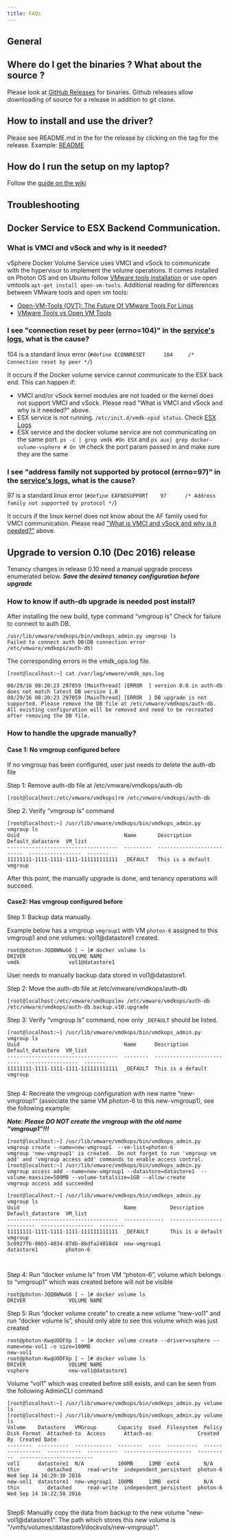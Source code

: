 ```yaml
---
title: FAQs
---
```


## General

## Where do I get the binaries ? What about the source ?
Please look at [GitHub Releases](https://github.com/vmware/docker-volume-vsphere/releases) for binaries. Github releases allow downloading of source for a release in addition to git clone.

## How to install and use the driver?
Please see README.md in the for the release by clicking on the tag for the release. Example: [README](https://github.com/vmware/docker-volume-vsphere/tree/0.1.0.tp.2)

## How do I run the setup on my laptop?
Follow the [guide on the wiki](https://github.com/vmware/docker-volume-vsphere/wiki/Using-laptop-for-running-the-entire-stack)

## Troubleshooting

## Docker Service to ESX Backend Communication.

### What is VMCI and vSock and why is it needed?

vSphere Docker Volume Service uses VMCI and vSock to communicate with the hypervisor to implement the volume operations. It comes installed on Photon OS and on Ubuntu follow [VMware tools installation](http://pubs.vmware.com/vsphere-60/index.jsp#com.vmware.vsphere.vm_admin.doc/GUID-08BB9465-D40A-4E16-9E15-8C016CC8166F.html#GUID-08BB9465-D40A-4E16-9E15-8C016CC8166F) or use open vmtools
```apt-get install open-vm-tools```.
Additional reading for differences between VMware tools and open vm tools:

* [Open-VM-Tools (OVT): The Future Of VMware Tools For Linux](http://blogs.vmware.com/vsphere/2015/09/open-vm-tools-ovt-the-future-of-vmware-tools-for-linux.html)
* [VMware Tools vs Open VM Tools](http://superuser.com/questions/270112/open-vm-tools-vs-vmware-tools)

### I see "connection reset by peer (errno=104)" in the [service's logs](https://github.com/vmware/docker-volume-vsphere#logging), what is the cause?
104 is a standard linux error (```#define ECONNRESET      104     /* Connection reset by peer */```)

It occurs if the Docker volume service cannot communicate to the ESX back end. This can happen if:
   * VMCI and/or vSock kernel modules are not loaded or the kernel does not support VMCI and vSock. Please read "What is VMCI and vSock and why is it needed?" above.
   * ESX service is not running. ```/etc/init.d/vmdk-opsd status```. Check [ESX Logs](https://github.com/vmware/docker-volume-vsphere#logging)
   * ESX service and the docker volume service are not communicating on the same port. ```ps -c | grep vmdk #On ESX``` and ```ps aux| grep docker-volume-vsphere # On VM``` check the port param passed in and make sure they are the same

### I see "address family not supported by protocol (errno=97)" in the [service's logs](https://github.com/vmware/docker-volume-vsphere#logging), what is the cause?
97 is a standard linux error (```#define EAFNOSUPPORT    97      /* Address family not supported by protocol */```)

It occurs if the linux kernel does not know about the AF family used for VMCI communication. Please read ["What is VMCI and vSock and why is it needed?"](https://vmware.github.io/docker-volume-vsphere/user-guide/faq/#what-is-vmci-and-vsock-and-why-is-it-needed) above.

## Upgrade to version 0.10 (Dec 2016) release

Tenancy changes in release 0.10 need a manual upgrade process enumerated below.
***Save the desired tenancy configuration before upgrade***

### How to know if auth-db upgrade is needed post install?

After installing the new build, type command “vmgroup ls”
Check for failure to connect to auth DB.

```
/usr/lib/vmware/vmdkops/bin/vmdkops_admin.py vmgroup ls
Failed to connect auth DB(DB connection error /etc/vmware/vmdkops/auth-db)
```

The corresponding errors in the vmdk_ops.log file.

```
[root@localhost:~] cat /var/log/vmware/vmdk_ops.log

08/29/16 08:20:23 297059 [MainThread] [ERROR  ] version 0.0 in auth-db does not match latest DB version 1.0
08/29/16 08:20:23 297059 [MainThread] [ERROR  ] DB upgrade is not supported. Please remove the DB file at /etc/vmware/vmdkops/auth-db. All existing configuration will be removed and need to be recreated after removing the DB file.
```

### How to handle the upgrade manually?

#### Case 1: No vmgroup configured before

If no vmgroup has been configured, user just needs to delete the auth-db file

Step 1: Remove  auth-db file at /etc/vmware/vmdkops/auth-db

```
[root@localhost:/etc/vmware/vmdkops]rm /etc/vmware/vmdkops/auth-db
```

Step 2: Verify “vmgroup ls” command
```
[root@localhost:~] /usr/lib/vmware/vmdkops/bin/vmdkops_admin.py vmgroup ls
Uuid                                  Name       Description                 Default_datastore  VM_list
------------------------------------  ---------  --------------------------  -----------------  -------
11111111-1111-1111-1111-111111111111  _DEFAULT   This is a default vmgroup

```

After this point, the manually upgrade is done, and tenancy operations will succeed.

#### Case2: Has vmgroup configured before
Step 1: Backup data manually.

Example below has a vmgroup ```vmgroup1``` with VM ```photon-6``` assigned to this vmgroup1 and one volumes: vol1@datastore1 created.

```
root@photon-JQQBWNwG6 [ ~ ]# docker volume ls
DRIVER              VOLUME NAME
vmdk                vol1@datastore1
```

User needs to manually backup data stored in vol1@datastore1.

Step 2: Move the auth-db file at /etc/vmware/vmdkops/auth-db

```
[root@localhost:/etc/vmware/vmdkops]mv /etc/vmware/vmdkops/auth-db /etc/vmware/vmdkops/auth-db.backup.v10.upgrade
```

Step 3: Verify “vmgroup ls” command, now only  ```_DEFAULT``` should be listed.

```
[root@localhost:~] /usr/lib/vmware/vmdkops/bin/vmdkops_admin.py vmgroup ls
Uuid                                  Name      Description                 Default_datastore  VM_list
------------------------------------  --------  --------------------------  -----------------  -------
11111111-1111-1111-1111-111111111111  _DEFAULT  This is a default vmgroup


```

Step 4: Recreate the vmgroup configuration with new name “new-vmgroup1” (associate the same VM photon-6 to this new-vmgroup1), see the following example:

***Note: Please DO NOT create the vmgroup with the old name “vmgroup1”!!!***

```
[root@localhost:~] /usr/lib/vmware/vmdkops/bin/vmdkops_admin.py vmgroup create --name=new-vmgroup1  --vm-list=photon-6
vmgroup 'new-vmgroup1' is created.  Do not forget to run 'vmgroup vm add' and 'vmgroup access add' commands to enable access control.
[root@localhost:~] /usr/lib/vmware/vmdkops/bin/vmdkops_admin.py vmgroup access add --name=new-vmgroup1 --datastore=datastore1  --volume-maxsize=500MB --volume-totalsize=1GB --allow-create
vmgroup access add succeeded

[root@localhost:~] /usr/lib/vmware/vmdkops/bin/vmdkops_admin.py vmgroup ls
Uuid                                  Name           Description                 Default_datastore  VM_list
------------------------------------  -------------  --------------------------  -----------------  --------
11111111-1111-1111-1111-111111111111  _DEFAULT       This is a default vmgroup
5c0927fb-86b5-4034-87db-8bdfa24018d4  new-vmgroup1                              datastore1         photon-6



```

Step 4: Run “docker volume ls” from VM “photon-6”,  volume which belongs to “vmgroup1” which was created before will not be visible
```
root@photon-JQQBWNwG6 [ ~ ]# docker volume ls
DRIVER              VOLUME NAME
```

Step 5: Run “docker volume create”  to create a new volume “new-vol1” and run “docker volume ls”,   should only able to see this volume which was just created
```
root@photon-KwqUODFXp [ ~ ]# docker volume create --driver=vsphere --name=new-vol1 -o size=100MB
new-vol1
root@photon-KwqUODFXp [ ~ ]# docker volume ls
DRIVER              VOLUME NAME
vsphere             new-vol1@datastore1
```

Volume “vol1” which was created before still exists, and can be seen from the following AdminCLI command

```
[root@localhost:~] /usr/lib/vmware/vmdkops/bin/vmdkops_admin.py volume ls
[root@localhost:~] /usr/lib/vmware/vmdkops/bin/vmdkops_admin.py volume ls
Volume    Datastore   VMGroup       Capacity  Used  Filesystem  Policy  Disk Format  Attached-to  Access      Attach-as               Created By  Created Date
--------  ----------  ------------  --------  ----  ----------  ------  -----------  -----------  ----------  ----------------------  ----------  ------------------------
vol1      datastore1  N/A           100MB     13MB  ext4        N/A     thin         detached     read-write  independent_persistent  photon-6    Wed Sep 14 16:20:30 2016
new-vol1  datastore1  new-vmgroup1  100MB     13MB  ext4        N/A     thin         detached     read-write  independent_persistent  photon-6    Wed Sep 14 16:22:58 2016


```

Step6: Manually copy the data from backup to the new volume "new-vol1@datastore1".
The path which stores this new volume is "/vmfs/volumes/datastore1/dockvols/new-vmgroup1".
